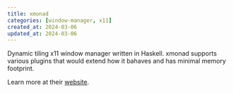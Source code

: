 ```yaml
---
title: xmonad
categories: [window-manager, x11]
created_at: 2024-03-06
updated_at: 2024-03-06
---
```


Dynamic tiling x11 window manager written in Haskell. xmonad supports various plugins that would extend how it bahaves and has minimal memory footprint.

Learn more at their [website](.link).
